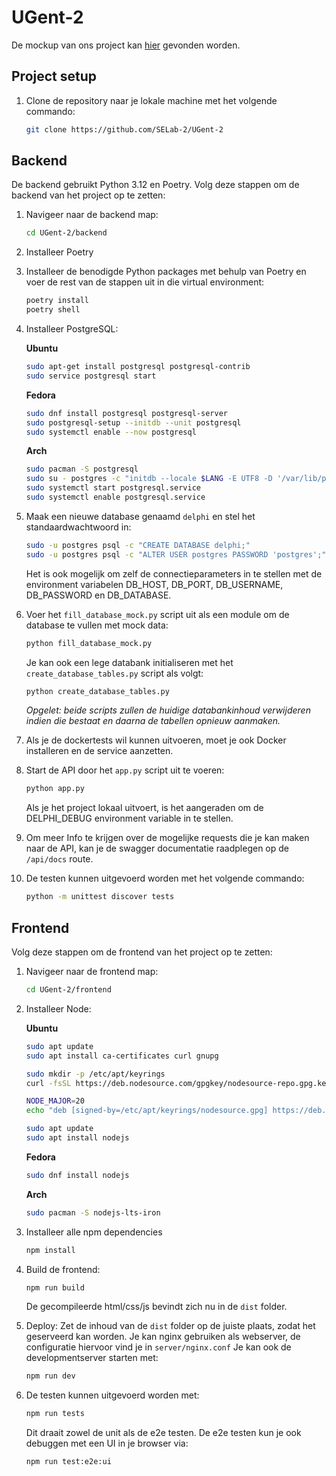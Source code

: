 # UGent-2
De mockup van ons project kan [hier](https://www.figma.com/file/py6Qk9lgFtzbCy9by2qsYU/SELab2?type=design&node-id=617%3A4348&mode=design&t=N4FQR50wAYEyG8qx-1)
gevonden worden.

## Project setup

1. Clone de repository naar je lokale machine met het volgende commando:
     ```bash
    git clone https://github.com/SELab-2/UGent-2
    ```
## Backend

De backend gebruikt Python 3.12 en Poetry.
Volg deze stappen om de backend van het project op te zetten:


1. Navigeer naar de backend map:
    ```bash
    cd UGent-2/backend
    ```
2. Installeer Poetry

3. Installeer de benodigde Python packages met behulp van Poetry en voer de rest van de stappen uit in die virtual environment:
    ```bash
    poetry install
    poetry shell
    ```
4. Installeer PostgreSQL:

    **Ubuntu**
    ```bash
    sudo apt-get install postgresql postgresql-contrib
    sudo service postgresql start
    ```
    **Fedora**
    ```bash
    sudo dnf install postgresql postgresql-server
    sudo postgresql-setup --initdb --unit postgresql
    sudo systemctl enable --now postgresql
    ```
    **Arch**
    ```bash
    sudo pacman -S postgresql
    sudo su - postgres -c "initdb --locale $LANG -E UTF8 -D '/var/lib/postgres/data'"
    sudo systemctl start postgresql.service
    sudo systemctl enable postgresql.service
    ```
5. Maak een nieuwe database genaamd `delphi` en stel het standaardwachtwoord in:
    ```bash
    sudo -u postgres psql -c "CREATE DATABASE delphi;"
    sudo -u postgres psql -c "ALTER USER postgres PASSWORD 'postgres';"
    ```
    Het is ook mogelijk om zelf de connectieparameters in te stellen met de environment variabelen DB_HOST, DB_PORT, DB_USERNAME, DB_PASSWORD en DB_DATABASE.
6. Voer het `fill_database_mock.py` script uit als een module om de database te vullen met mock data:
    ```bash
    python fill_database_mock.py
    ```
    Je kan ook een lege databank initialiseren met het `create_database_tables.py` script als volgt:
    ```bash
    python create_database_tables.py
    ```
    *Opgelet: beide scripts zullen de huidige databankinhoud verwijderen indien die bestaat en daarna de tabellen opnieuw aanmaken.*
7. Als je de dockertests wil kunnen uitvoeren, moet je ook Docker installeren en de service aanzetten.

8. Start de API door het `app.py` script uit te voeren:
    ```bash
    python app.py
    ```
    Als je het project lokaal uitvoert, is het aangeraden om de DELPHI_DEBUG environment variable in te stellen.
8. Om meer Info te krijgen over de mogelijke requests die je kan maken naar de API, kan je de swagger documentatie raadplegen op de `/api/docs` route.
9. De testen kunnen uitgevoerd worden met het volgende commando:
    ```bash
    python -m unittest discover tests
    ```

## Frontend

Volg deze stappen om de frontend van het project op te zetten:


1. Navigeer naar de frontend map:
    ```bash
    cd UGent-2/frontend
    ```
2. Installeer Node:

    **Ubuntu**
    ```bash
    sudo apt update
    sudo apt install ca-certificates curl gnupg

    sudo mkdir -p /etc/apt/keyrings
    curl -fsSL https://deb.nodesource.com/gpgkey/nodesource-repo.gpg.key | sudo gpg --dearmor -o /etc/apt/keyrings/nodesource.gpg

    NODE_MAJOR=20
    echo "deb [signed-by=/etc/apt/keyrings/nodesource.gpg] https://deb.nodesource.com/node_$NODE_MAJOR.x nodistro main" | sudo tee /etc/apt/sources.list.d/nodesource.list

    sudo apt update
    sudo apt install nodejs
    ```
    **Fedora**
    ```bash
    sudo dnf install nodejs
    ```
    **Arch**
    ```bash
    sudo pacman -S nodejs-lts-iron
    ```
3. Installeer alle npm dependencies
    ```bash
    npm install
   ```
4. Build de frontend:
   ```bash
   npm run build
   ```
   De gecompileerde html/css/js bevindt zich nu in de `dist` folder.
5. Deploy:
   Zet de inhoud van de `dist` folder op de juiste plaats, zodat het geserveerd kan worden. Je kan nginx gebruiken als webserver, de configuratie hiervoor vind je in `server/nginx.conf`
   Je kan ook de developmentserver starten met:
   ```bash
   npm run dev
   ```
6. De testen kunnen uitgevoerd worden met:
   ```bash
   npm run tests
   ```
   Dit draait zowel de unit als de e2e testen. De e2e testen kun je ook debuggen met een UI in je browser via:
   ```bash
   npm run test:e2e:ui
   ```
